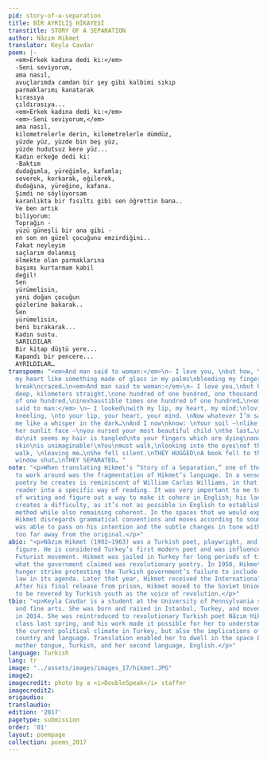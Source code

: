 ```yaml
---
pid: story-of-a-separation
title: BİR AYRILIŞ HİKAYESİ
transtitle: STORY OF A SEPARATION
author: Nâzım Hikmet
translator: Keyla Cavdar
poem: |-
  <em>Erkek kadına dedi ki:</em>
  -Seni seviyorum,
  ama nasıl,
  avuçlarımda camdan bir şey gibi kalbimi sıkıp
  parmaklarımı kanatarak
  kırasıya
  çıldırasıya...
  <em>Erkek kadına dedi ki:</em>
  <em>-Seni seviyorum,</em>
  ama nasıl,
  kilometrelerle derin, kilometrelerle dümdüz,
  yüzde yüz, yüzde bin beş yüz,
  yüzde hudutsuz kere yüz...
  Kadın erkeğe dedi ki:
  -Baktım
  dudağımla, yüreğimle, kafamla;
  severek, korkarak, eğilerek,
  dudağına, yüreğine, kafana.
  Şimdi ne söylüyorsam
  karanlıkta bir fısıltı gibi sen öğrettin bana..
  Ve ben artık
  biliyorum:
  Toprağın -
  yüzü güneşli bir ana gibi -
  en son en güzel çocuğunu emzirdiğini..
  Fakat neyleyim
  saçlarım dolanmış
  ölmekte olan parmaklarına
  başımı kurtarmam kabil
  değil!
  Sen
  yürümelisin,
  yeni doğan çocuğun
  gözlerine bakarak..
  Sen
  yürümelisin,
  beni bırakarak...
  Kadın sustu.
  SARILDILAR
  Bir kitap düştü yere...
  Kapandı bir pencere...
  AYRILDILAR…
transpoem: "<em>And man said to woman:</em>\n— I love you, \nbut how, \nclutching
  my heart like something made of glass in my palms\nbleeding my fingers\nas if to
  break\ncrazed…\n<em>And man said to woman:</em>\n— I love you,\nbut how,\nkilometers
  deep, kilometers straight,\none hundred of one hundred, one thousand five hundred
  of one hundred,\ninexhaustible times one hundred of one hundred…\n<em>And woman
  said to man:</em> \n— I looked\nwith my lip, my heart, my mind;\nloving, fearing,
  kneeling, \nto your lip, your heart, your mind. \nNow whatever I’m saying\nyou taught
  me like a whisper in the dark…\nAnd I now\nknow: \nYour soil —\nlike a mother with
  her sunlit face —\nyou nursed your most beautiful child \nthe last…\nBut what to
  do\nit seems my hair is tangled\nto your fingers which are dying\nand saving my
  skin\nis unimaginable!\nYou\nmust walk,\nlooking into the eyes\nof the newborn child…\nYou\nmust
  walk, \nleaving me…\nShe fell silent.\nTHEY HUGGED\nA book fell to the ground…\nA
  window shut…\nTHEY SEPARATED… "
note: "<p>When translating Hikmet’s “Story of a Separation,” one of the things I had
  to work around was the fragmentation of Hikmet’s language. In a sense, the visual
  poetry he creates is reminiscent of William Carlos Williams, in that it guides the
  reader into a specific way of reading. It was very important to me to keep his method
  of writing and figure out a way to make it cohere in English; his lack of punctuation
  creates a difficulty, as it’s not as possible in English to establish Hikmet’s poetic
  method while also remaining coherent. In the spaces that we would expect punctuation,
  Hikmet disregards grammatical conventions and moves according to sound. I hope I
  was able to pass on his intention and the subtle changes in tone without moving
  too far away from the original.</p>"
abio: "<p>Nâzım Hikmet (1902–1963) was a Turkish poet, playwright, and revolutionary
  figure. He is considered Turkey’s first modern poet and was influenced by the Russian
  Futurist movement. Hikmet was jailed in Turkey for long periods of time for writing
  what the government claimed was revolutionary poetry. In 1950, Hikmet started a
  hunger strike protesting the Turkish government’s failure to include an amnesty
  law in its agenda. Later that year, Hikmet received the International Peace Prize.
  After his final release from prison, Hikmet moved to the Soviet Union. He continues
  to be revered by Turkish youth as the voice of revolution.</p>"
tbio: "<p>Keyla Cavdar is a student at the University of Pennsylvania studying English
  and fine arts. She was born and raised in Istanbul, Turkey, and moved to Philadelphia
  in 2014. She was reintroduced to revolutionary Turkish poet Nâzım Hikmet in a translation
  class last spring, and his work made it possible for her to understand not only
  the current political climate in Turkey, but also the implications of losing one’s
  country and language. Translation enabled her to dwell in the space between her
  mother tongue, Turkish, and her second language, English.</p>"
language: Turkish
lang: tr
image: "../assets/images/images_17/hikmet.JPG"
image2:
imagecredit: photo by a <i>DoubleSpeak</i> staffer
imagecredit2:
origaudio:
translaudio:
edition: '2017'
pagetype: submission
order: '01'
layout: poempage
collection: poems_2017
---
```

